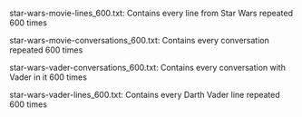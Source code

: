 star-wars-movie-lines_600.txt: Contains every line from Star Wars repeated 600 times

star-wars-movie-conversations_600.txt: Contains every conversation repeated 600 times

star-wars-vader-conversations_600.txt: Contains every conversation with Vader in it 600 times

star-wars-vader-lines_600.txt: Contains every Darth Vader line repeated 600 times